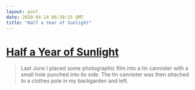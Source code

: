 ```yaml
---
layout: post
date: 2010-04-14 06:39:15 GMT
title: "Half a Year of Sunlight"
---
```

# [Half a Year of Sunlight](http://helpmyphysics.co.uk/wordpress/?p=276)

> Last June I placed some photographic film into a tin cannister with a small hole punched into its side. The tin cannister was then attached to a clothes pole in my backgarden and left.